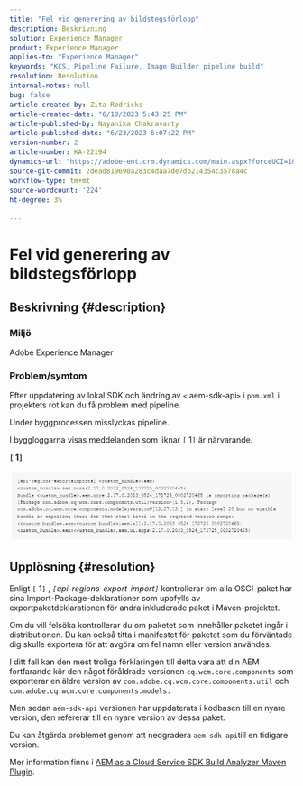 ```yaml
---
title: "Fel vid generering av bildstegsförlopp"
description: Beskrivning
solution: Experience Manager
product: Experience Manager
applies-to: "Experience Manager"
keywords: "KCS, Pipeline Failure, Image Builder pipeline build"
resolution: Resolution
internal-notes: null
bug: false
article-created-by: Zita Rodricks
article-created-date: "6/19/2023 5:43:25 PM"
article-published-by: Nayanika Chakravarty
article-published-date: "6/23/2023 6:07:22 PM"
version-number: 2
article-number: KA-22194
dynamics-url: "https://adobe-ent.crm.dynamics.com/main.aspx?forceUCI=1&pagetype=entityrecord&etn=knowledgearticle&id=116e6dc8-c80e-ee11-8f6d-6045bd006b3d"
source-git-commit: 2dead819690a283c4daa7de7db214354c3578a4c
workflow-type: tm+mt
source-wordcount: '224'
ht-degree: 3%

---
```


# Fel vid generering av bildstegsförlopp

## Beskrivning {#description}


### Miljö

Adobe Experience Manager

### Problem/symtom

Efter uppdatering av lokal SDK och ändring av `<` aem-sdk-api`>`  i `pom.xml` i projektets rot kan du få problem med pipeline.

Under byggprocessen misslyckas pipeline.

I byggloggarna visas meddelanden som liknar `[` 1`]`  är närvarande.

<b>`[` 1`]` </b>

<b>![](assets/___9f82ca57-ec11-ee11-8f6d-6045bd0067ea___.png)</b>


## Upplösning {#resolution}


Enligt `[` 1`]` , *`[`api-regions-export-import`]`* kontrollerar om alla OSGI-paket har sina Import-Package-deklarationer som uppfylls av exportpaketdeklarationen för andra inkluderade paket i Maven-projektet.

Om du vill felsöka kontrollerar du om paketet som innehåller paketet ingår i distributionen. Du kan också titta i manifestet för paketet som du förväntade dig skulle exportera för att avgöra om fel namn eller version användes.

I ditt fall kan den mest troliga förklaringen till detta vara att din AEM fortfarande kör den något föråldrade versionen `cq.wcm.core.components` som exporterar en äldre version av `com.adobe.cq.wcm.core.components.util` och `com.adobe.cq.wcm.core.components.models.`

Men sedan `aem-sdk-api` versionen har uppdaterats i kodbasen till en nyare version, den refererar till en nyare version av dessa paket.

Du kan åtgärda problemet genom att nedgradera `aem-sdk-api`till en tidigare version.

Mer information finns i [AEM as a Cloud Service SDK Build Analyzer Maven Plugin](https://experienceleague.adobe.com/docs/experience-manager-core-components/using/developing/archetype/build-analyzer-maven-plugin.html?lang=en).
